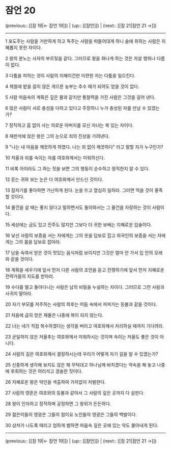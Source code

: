 # 잠언 20

(previous:: [[잠 19|← 잠언 19]]) | (up:: [[잠언]]) | (next:: [[잠 21|잠언 21 →]])

***




1 
포도주는 사람을 거만하게 하고 독주는 사람을 떠들어대게 하니 술에 취하는 사람은 지혜롭지 못한 자이다. 



2 
왕의 분노는 사자의 부르짖음 같다. 그러므로 왕을 화나게 하는 것은 자살 행위나 다름이 없다. 



3 
다툼을 피하는 것이 사람의 지혜이건만 미련한 자는 다툼을 일으킨다. 



4 
제철에 밭을 갈지 않은 게으른 농부는 추수 때가 되어도 얻을 것이 없다. 



5 
사람 마음속의 계획은 깊은 물과 같지만 통찰력을 가진 사람은 그것을 길어 낸다. 



6 
많은 사람이 서로 충성을 다하고 있다고 주장하니 누가 충성된 자를 만날 수 있겠는가? 



7 
정직하고 흠 없이 사는 의로운 아버지를 모신 자녀는 복 있는 자이다. 



8 
재판석에 앉은 왕은 그의 눈으로 죄의 진상을 가려낸다. 



9 
"나는 내 마음을 깨끗하게 하였다. 나는 죄 없이 깨끗하다" 라고 말할 자가 누구인가? 



10 
저울과 되를 속이는 자를 여호와께서는 미워하신다. 



11 
비록 아이라도 그 하는 짓을 보면 그의 행동이 순수하고 정직한지 알 수 있다. 



12 
듣는 귀와 보는 눈은 다 여호와께서 만드신 것이다. 



13 
잠자기를 좋아하면 가난하게 된다. 눈을 뜨고 열심히 일하라. 그러면 먹을 것이 풍족할 것이다. 



14 
물건을 살 때는 좋지 않다고 말하면서도 돌아와서는 그 물건을 자랑하는 것이 사람이다. 



15 
세상에는 금도 있고 진주도 많지만 그보다 더 귀한 보배는 지혜로운 입술이다. 



16 
낯선 사람의 보증을 서는 자에게는 그의 옷을 담보로 잡고 외국인의 보증을 서는 자에게는 그의 몸을 담보로 잡아라. 



17 
남을 속여서 얻은 것이 맛있는 음식처럼 보이지만 그것은 얼마 안 가서 입 안의 모래와 같을 것이다. 



18 
계획을 세우기에 앞서 먼저 다른 사람의 조언을 듣고 전쟁하기에 앞서 먼저 지혜로운 전략가들의 지도를 받아라. 



19 
수다를 떨고 돌아다니는 사람은 남의 비밀을 누설하는 자이다. 그러므로 그런 사람과 사귀지 말아라. 



20 
자기 부모를 저주하는 사람의 최후는 어둠 속에서 꺼져가는 등불과 같을 것이다. 



21 
처음에 급히 얻은 재물은 나중에 복이 되지 않는다. 



22 
너는 네가 직접 복수하겠다는 생각을 버리고 여호와께서 처리하실 때까지 기다려라. 



23 
균일하지 않은 저울추는 여호와께서 미워하시는 것이며 속이는 저울도 좋은 것이 아니다. 



24 
사람의 길은 여호와께서 결정하시는데 우리가 어떻게 자기 길을 알 수 있겠는가? 



25 
신중하게 생각해 보지도 않은 채 무턱대고 하나님께 바치겠다는 약속을 해 놓고 나중에 후회하는 것은 어리석고 경솔한 짓이다. 



26 
지혜로운 왕은 악인을 색출하여 가차없이 처벌한다. 



27 
사람의 영혼은 여호와의 등불과 같아서 그 사람의 깊은 곳까지 다 살핀다. 



28 
왕이 인자하고 정직하며 공정하면 그 왕위가 든든하다. 



29 
젊은이들의 영광은 그들의 힘이요 노인들의 영광은 그들의 백발이다. 



30 
상처가 나도록 때리고 엄하게 벌하면 마음속 깊은 곳에 있는 악도 몰아내게 된다.

***

(previous:: [[잠 19|← 잠언 19]]) | (up:: [[잠언]]) | (next:: [[잠 21|잠언 21 →]])
